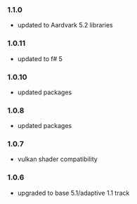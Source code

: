 ### 1.1.0
- updated to Aardvark 5.2 libraries

### 1.0.11
- updated to f# 5

### 1.0.10
- updated packages

### 1.0.8
- updated packages

### 1.0.7
- vulkan shader compatibility

### 1.0.6
- upgraded to base 5.1/adaptive 1.1 track
